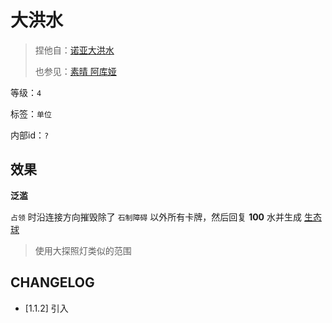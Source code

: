 # 大洪水

> 捏他自：[诺亚大洪水](https://baike.baidu.com/item/%E8%AF%BA%E4%BA%9A%E5%A4%A7%E6%B4%AA%E6%B0%B4/12616672)
>
> 也参见：[素晴 阿库娅](https://zh.moegirl.org.cn/zh-hans/%E9%98%BF%E5%BA%93%E5%A8%85(%E4%B8%BA%E7%BE%8E%E5%A5%BD%E7%9A%84%E4%B8%96%E7%95%8C%E7%8C%AE%E4%B8%8A%E7%A5%9D%E7%A6%8F)#)

等级：`4`

标签：`单位`

内部id：`?`

## 效果

**泛滥**

`占领` 时沿连接方向摧毁除了 `石制障碍` 以外所有卡牌，然后回复 **100** 水并生成 [生态球](../卡牌组/生态球.md)

> 使用大探照灯类似的范围

## CHANGELOG

- [1.1.2] 引入
